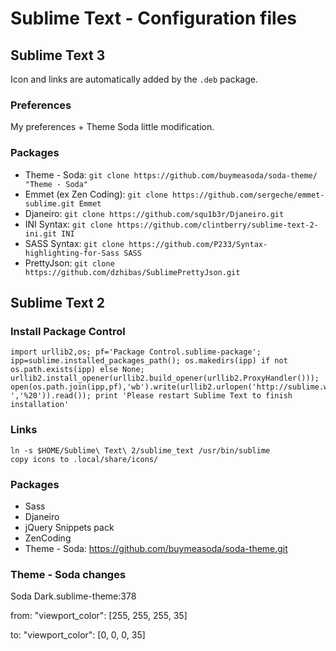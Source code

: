 Sublime Text - Configuration files
==================================

## Sublime Text 3

Icon and links are automatically added by the `.deb` package.

### Preferences
My preferences + Theme Soda little modification.

### Packages
- Theme - Soda: `git clone https://github.com/buymeasoda/soda-theme/ "Theme - Soda"`
- Emmet (ex Zen Coding): `git clone https://github.com/sergeche/emmet-sublime.git Emmet`
- Djaneiro: `git clone https://github.com/squ1b3r/Djaneiro.git`
- INI Syntax: `git clone https://github.com/clintberry/sublime-text-2-ini.git INI`
- SASS Syntax: `git clone https://github.com/P233/Syntax-highlighting-for-Sass SASS`
- PrettyJson: `git clone https://github.com/dzhibas/SublimePrettyJson.git`


## Sublime Text 2

### Install Package Control
    import urllib2,os; pf='Package Control.sublime-package'; ipp=sublime.installed_packages_path(); os.makedirs(ipp) if not os.path.exists(ipp) else None; urllib2.install_opener(urllib2.build_opener(urllib2.ProxyHandler())); open(os.path.join(ipp,pf),'wb').write(urllib2.urlopen('http://sublime.wbond.net/'+pf.replace(' ','%20')).read()); print 'Please restart Sublime Text to finish installation'

### Links
    ln -s $HOME/Sublime\ Text\ 2/sublime_text /usr/bin/sublime
    copy icons to .local/share/icons/

### Packages
- Sass
- Djaneiro
- jQuery Snippets pack
- ZenCoding
- Theme - Soda: https://github.com/buymeasoda/soda-theme.git

### Theme - Soda changes
Soda Dark.sublime-theme:378

from: "viewport_color": [255, 255, 255, 35]

to:   "viewport_color": [0, 0, 0, 35]

